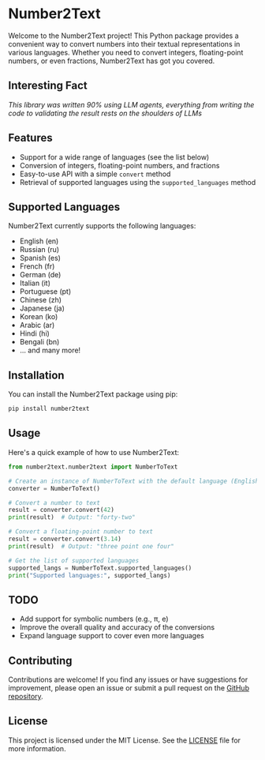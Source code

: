 # Number2Text

Welcome to the Number2Text project! This Python package provides a convenient way to convert numbers into their textual representations in various languages. Whether you need to convert integers, floating-point numbers, or even fractions, Number2Text has got you covered.

## Interesting Fact
*This library was written 90% using LLM agents, everything from writing the code to validating the result rests on the shoulders of LLMs*

## Features
- Support for a wide range of languages (see the list below)
- Conversion of integers, floating-point numbers, and fractions
- Easy-to-use API with a simple `convert` method
- Retrieval of supported languages using the `supported_languages` method

## Supported Languages
Number2Text currently supports the following languages:
- English (en)
- Russian (ru)
- Spanish (es)
- French (fr)
- German (de)
- Italian (it)
- Portuguese (pt)
- Chinese (zh)
- Japanese (ja)
- Korean (ko)
- Arabic (ar)
- Hindi (hi)
- Bengali (bn)
- ... and many more!

## Installation
You can install the Number2Text package using pip:

```bash
pip install number2text
```

## Usage
Here's a quick example of how to use Number2Text:

```python
from number2text.number2text import NumberToText

# Create an instance of NumberToText with the default language (English)
converter = NumberToText()

# Convert a number to text
result = converter.convert(42)
print(result)  # Output: "forty-two"

# Convert a floating-point number to text
result = converter.convert(3.14)
print(result)  # Output: "three point one four"

# Get the list of supported languages
supported_langs = NumberToText.supported_languages()
print("Supported languages:", supported_langs)
```

## TODO
- Add support for symbolic numbers (e.g., π, e)
- Improve the overall quality and accuracy of the conversions
- Expand language support to cover even more languages

## Contributing
Contributions are welcome! If you find any issues or have suggestions for improvement, please open an issue or submit a pull request on the [GitHub repository](https://github.com/daswer123/number2text).

## License
This project is licensed under the MIT License. See the [LICENSE](LICENSE) file for more information.
